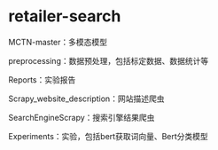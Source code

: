 # retailer-search

MCTN-master：多模态模型

preprocessing：数据预处理，包括标定数据、数据统计等

Reports：实验报告

Scrapy_website_description：网站描述爬虫

SearchEngineScrapy：搜索引擎结果爬虫

Experiments：实验，包括bert获取词向量、Bert分类模型



